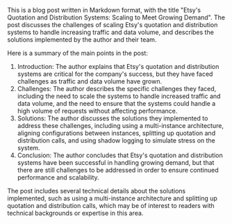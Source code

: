 
This is a blog post written in Markdown format, with the title "Etsy's Quotation and Distribution Systems: Scaling to Meet Growing Demand". The post discusses the challenges of scaling Etsy's quotation and distribution systems to handle increasing traffic and data volume, and describes the solutions implemented by the author and their team.

Here is a summary of the main points in the post:

1. Introduction: The author explains that Etsy's quotation and distribution systems are critical for the company's success, but they have faced challenges as traffic and data volume have grown.
2. Challenges: The author describes the specific challenges they faced, including the need to scale the systems to handle increased traffic and data volume, and the need to ensure that the systems could handle a high volume of requests without affecting performance.
3. Solutions: The author discusses the solutions they implemented to address these challenges, including using a multi-instance architecture, aligning configurations between instances, splitting up quotation and distribution calls, and using shadow logging to simulate stress on the system.
4. Conclusion: The author concludes that Etsy's quotation and distribution systems have been successful in handling growing demand, but that there are still challenges to be addressed in order to ensure continued performance and scalability.

The post includes several technical details about the solutions implemented, such as using a multi-instance architecture and splitting up quotation and distribution calls, which may be of interest to readers with technical backgrounds or expertise in this area.